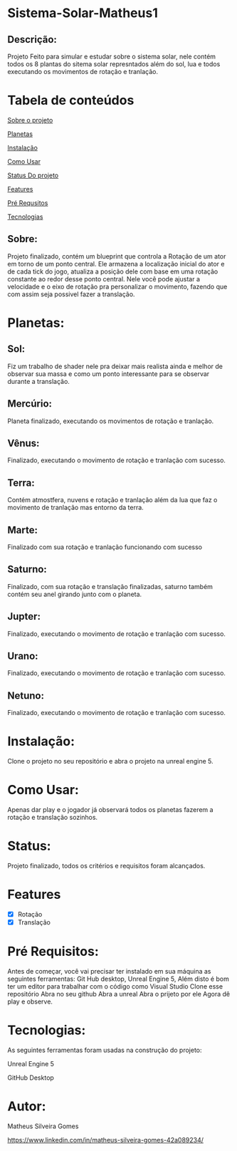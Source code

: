 # Sistema-Solar-Matheus1

## Descrição:
Projeto Feito para simular e estudar sobre o sistema solar, nele contém todos os 8 plantas do sitema solar represntados além do sol, lua e todos executando os movimentos de rotação e tranlação.

# Tabela de conteúdos
[Sobre o projeto](#SobreoProjeto)

[Planetas](#Planetas)

[Instalação](#Instalação)

[Como Usar](#ComoUsar)

[Status Do projeto](#Status)

[Features](#Features)

[Pré Requsitos](#PreRequisitos)

[Tecnologias](#Tecnologias)

## Sobre:
Projeto finalizado, contém um blueprint que controla a Rotação de um ator em torno de um ponto central. Ele armazena a localização inicial do ator e de cada tick do jogo, atualiza a posição dele com base em uma rotação constante
ao redor desse ponto central. Nele você pode ajustar a velocidade e o eixo de rotação pra personalizar o movimento, fazendo que com assim seja possivel fazer a translação.

# Planetas:
## Sol:
Fiz um trabalho de shader nele pra deixar mais realista ainda e melhor de observar sua massa e como um ponto interessante para se observar durante a translação.

## Mercúrio: 
Planeta finalizado, executando os movimentos de rotação e tranlação. 

## Vênus:
Finalizado, executando o movimento de rotação e tranlação com sucesso.

## Terra:
Contém atmostfera, nuvens e rotação e tranlação além da lua que faz o movimento de tranlação mas entorno da terra.

## Marte:
Finalizado com sua rotação e tranlação funcionando com sucesso

## Saturno:
Finalizado, com sua rotação e translação finalizadas, saturno também contém seu anel girando junto com o planeta.

## Jupter:
Finalizado, executando o movimento de rotação e tranlação com sucesso.

## Urano:
Finalizado, executando o movimento de rotação e tranlação com sucesso.

## Netuno:
Finalizado, executando o movimento de rotação e tranlação com sucesso.

# Instalação:
Clone o projeto no seu repositório e abra o projeto na unreal engine 5.

# Como Usar:
Apenas dar play e o jogador já observará todos os planetas fazerem a rotação e translação sozinhos.

# Status:
Projeto finalizado, todos os critérios e requisitos foram alcançados.

# Features
- [x] Rotação
- [x] Translação

# Pré Requisitos:
Antes de começar, você vai precisar ter instalado em sua máquina as seguintes ferramentas:
Git Hub desktop, Unreal Engine 5, Além disto é bom ter um editor para trabalhar com o código como Visual Studio
Clone esse repositório
Abra no seu github
Abra a unreal
Abra o prijeto por ele
Agora dê play e observe.

# Tecnologias:
As seguintes ferramentas foram usadas na construção do projeto:

Unreal Engine 5

GitHub Desktop

# Autor:

Matheus Silveira Gomes

https://www.linkedin.com/in/matheus-silveira-gomes-42a089234/



